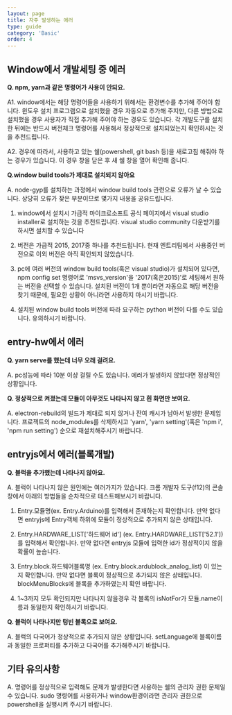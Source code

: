 ```yaml
---
layout: page
title: 자주 발생하는 에러
type: guide
category: 'Basic'
order: 4
---
```


## Window에서 개발세팅 중 에러
**Q. npm, yarn과 같은 명령어가 사용이 안되요.**

A1. window에서는 해당 명령어들을 사용하기 위해서는 환경변수를 추가해 주어야 합니다. 
윈도우 설치 프로그램으로 설치했을 경우 자동으로 추가해 주지만, 다른 방법으로 설치했을 경우 사용자가 직접 추가해 주어야 하는 경우도 있습니다.
각 개발도구를 설치한 뒤에는 반드시 버전체크 명령어를 사용해서 정상적으로 설치되었는지 확인하시는 것을 추천드립니다.

A2. 경우에 따라서, 사용하고 있는 쉘(powershell, git bash 등)을 새로고침 해줘야 하는 경우가 있습니다. 이 경우 창을 닫은 후 새 쉘 창을 열어 확인해 줍니다.

**Q.window build tools가 제대로 설치되지 않아요**

A. node-gyp를 설치하는 과정에서 window build tools 관련으로 오류가 날 수 있습니다. 상당히 오류가 잦은 부분이므로 몇가지 내용을 공유드립니다.

1. window에서 설치시 가급적 마이크로소프트 공식 페이지에서 visual studio installer로 설치하는 것을 추천드립니다. visual studio community 다운받기를 하시면 설치할 수 있습니다

2. 버전은 가급적 2015, 2017중 하나를 추천드립니다. 현재 엔트리팀에서 사용중인 버전으로 이외 버전은 아직 확인되지 않았습니다.

3. pc에 여러 버전의 window build tools(혹은 visual studio)가 설치되어 있다면, npm config set 명령어로 'msvs_version'을 '2017(혹은2015)'로 세팅해서 원하는 버전을 선택할 수 있습니다.
설치된 버전이 1개 뿐이라면 자동으로 해당 버전을 찾기 때문에, 필요한 상황이 아니라면 사용하지 마시기 바랍니다.

4. 설치된 window build tools 버전에 따라 요구하는 python 버전이 다를 수도 있습니다. 유의하시기 바랍니다.



## entry-hw에서 에러
**Q. yarn serve를 했는데 너무 오래 걸려요.**

A. pc성능에 따라 10분 이상 걸릴 수도 있습니다. 에러가 발생하지 않았다면 정상적인 상황입니다.

**Q. 정상적으로 켜졌는데 모듈이 아무것도 나타나지 않고 흰 화면만 보여요.**

A. electron-rebuild의 빌드가 제대로 되지 않거나 잔여 캐시가 남아서 발생한 문제입니다. 프로젝트의 node_modules를 삭제하시고 'yarn', 'yarn setting'(혹은 'npm i', 'npm run setting') 순으로 재설치해주시기 바랍니다.

## entryjs에서 에러(블록개발)
**Q. 블럭을 추가했는데 나타나지 않아요.**

A. 블럭이 나타나지 않은 원인에는 여러가지가 있습니다. 크롬 개발자 도구(f12)의 콘솔창에서 아래의 방법들을 순차적으로 테스트해보시기 바랍니다.

1. Entry.모듈명(ex. Entry.Arduino)를 입력해서 존재하는지 확인합니다. 만약 없다면 entryjs에 Entry객체 하위에 모듈이 정상적으로 추가되지 않은 상태입니다.

2. Entry.HARDWARE_LIST['하드웨어 id'] (ex. Entry.HARDWARE_LIST['52.1'])를 입력해서 확인합니다. 만약 없다면 entryjs 모듈에 입력한 id가 정상적이지 않을 확률이 높습니다.

3. Entry.block.하드웨어블록명 (ex. Entry.block.ardublock_analog_list) 이 있는지 확인합니다. 만약 없다면 블록이 정상적으로 추가되지 않은 상태입니다. blockMenuBlocks에 블록을 추가하였는지 확인 바랍니다.

4. 1~3까지 모두 확인되지만 나타나지 않을경우 각 블록의 isNotFor가 모듈.name이름과 동일한지 확인하시기 바랍니다.

**Q. 블럭이 나타나지만 텅빈 블록으로 보여요.**

A. 블럭의 다국어가 정상적으로 추가되지 않은 상황입니다. setLanguage에 블록이름과 동일한 프로퍼티를 추가하고 다국어를 추가해주시기 바랍니다.


## 기타 유의사항
A. 명령어를 정상적으로 입력해도 문제가 발생한다면 사용하는 쉘의 관리자 권한 문제일 수 있습니다. sudo 명령어를 사용하거나 window환경이라면 관리자 권한으로 powershell을 실행시켜 주시기 바랍니다.